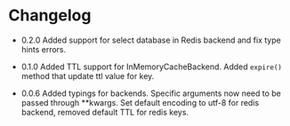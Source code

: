 # Changelog

* 0.2.0 Added support for select database in Redis backend and fix type hints errors.

* 0.1.0 Added TTL support for InMemoryCacheBackend. Added `expire()` method that update ttl value for key.

* 0.0.6 Added typings for backends. Specific arguments now need to be passed through **kwargs.
Set default encoding to utf-8 for redis backend, removed default TTL for redis keys.
